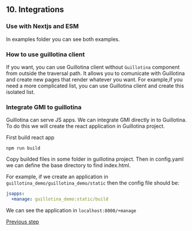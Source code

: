 
## 10. Integrations

### Use with Nextjs and ESM

In examples folder you can see both examples.

### How to use guillotina client

If you want, you can use Guillotina client without `Guillotina` component from outside the traversal path. It allows you to comunicate with Guillotina and create new pages that render whatever you want. For example,if you need a more complicated list, you can use Guillotina client and create this isolated list. 


### Integrate GMI to guillotina

Guillotina can serve JS apps. We can integrate GMI directly in to Guillotina. To do this we will create the react application in Guillotina project. 

First build react app

```
npm run build
```

Copy builded files in some folder in guillotina project. Then in config.yaml we can define the base directory to find index.html. 

For example, if we create an application in `guillotina_demo/guillotina_demo/static` then the config file should be:

```yaml
jsapps:
  +manage: guillotina_demo:static/build
```

We can see the application in `localhost:8000/+manage` 


[Previous step](step-9-behaviors.md)
